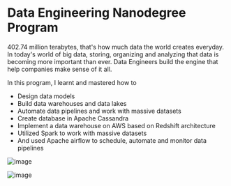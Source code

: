 # Data Engineering Nanodegree Program

402.74 million terabytes, that's how much data the world creates everyday. In today's world of big data, storing, organizing and analyzing that data is becoming more important than ever. Data Engineers build the engine that help companies make sense of it all.

In this program, I learnt and mastered how to
- Design data models
- Build data warehouses and data lakes
- Automate data pipelines and work with massive datasets
- Create database in Apache Cassandra
- Implement a data warehouse on AWS based on Redshift architecture
- Utilized Spark to work with massive datasets
- And used Apache airflow to schedule, automate and monitor data pipelines

![image](https://github.com/user-attachments/assets/15f98a38-74f5-430e-8dc8-05989f005115)


![image](https://github.com/user-attachments/assets/affcd527-a0e7-4b06-9632-e00cbc8420db)
